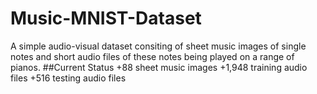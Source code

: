 # Music-MNIST-Dataset
A simple audio-visual dataset consiting of sheet music images of single notes and short audio files of these notes being played on a range of pianos.
##Current Status
+88 sheet music images
+1,948 training audio files
+516 testing audio files
